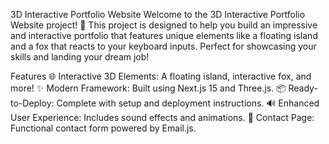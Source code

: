 3D Interactive Portfolio Website
Welcome to the 3D Interactive Portfolio Website project! 🚀 This project is designed to help you build an impressive and interactive portfolio that features unique elements like a floating island and a fox that reacts to your keyboard inputs. Perfect for showcasing your skills and landing your dream job!

Features
🌐 Interactive 3D Elements: A floating island, interactive fox, and more!
✨ Modern Framework: Built using Next.js 15 and Three.js.
📦 Ready-to-Deploy: Complete with setup and deployment instructions.
🔊 Enhanced User Experience: Includes sound effects and animations.
📧 Contact Page: Functional contact form powered by Email.js.
